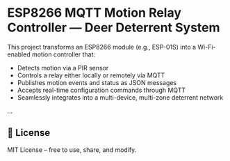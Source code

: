 # ESP8266 MQTT Motion Relay Controller — Deer Deterrent System

This project transforms an ESP8266 module (e.g., ESP-01S) into a Wi-Fi-enabled motion controller that:
- Detects motion via a PIR sensor
- Controls a relay either locally or remotely via MQTT
- Publishes motion events and status as JSON messages
- Accepts real-time configuration commands through MQTT
- Seamlessly integrates into a multi-device, multi-zone deterrent network

...

## 📄 License

MIT License – free to use, share, and modify.
